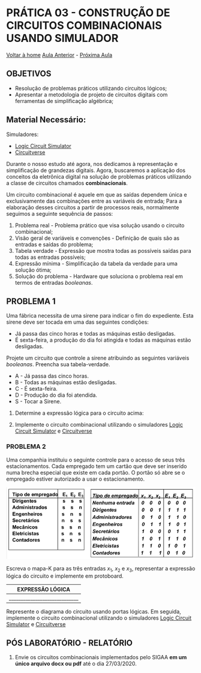 <script>
  MathJax = {
    tex: {inlineMath: [['$', '$'], ['\\(', '\\)']]}
  };
  </script>
  <script id="MathJax-script" async src="https://cdn.jsdelivr.net/npm/mathjax@3/es5/tex-chtml.js"></script>

   <script src="https://cdn.jsdelivr.net/npm/mermaid@8.4.0/dist/mermaid.min.js"></script>
 <script>mermaid.initialize({startOnLoad:true});</script>


# PRÁTICA 03 - CONSTRUÇÃO DE CIRCUITOS COMBINACIONAIS USANDO SIMULADOR

[Voltar à home](../)
[Aula Anterior](./pr02.md) - [Próxima Aula](./pr04.md)

## OBJETIVOS

- Resolução de problemas práticos utilizando circuitos lógicos;
- Apresentar a metodologia de projeto de circuitos digitais com ferramentas de simplificação algébrica;

## Material Necessário:

Simuladores:
- [Logic Circuit Simulator](https://marcielbp.github.io/Logic-Circuit-Simulator/)
- [Circuitverse](https://circuitverse.org/simulator)

Durante o nosso estudo até agora, nos dedicamos à representação e simplificação de grandezas digitais. Agora, buscaremos a aplicação dos conceitos da eletrônica digital na solução de problemas práticos utilizando a classe de circuitos chamados **combinacionais**.

Um circuito combinacional é aquele em que as saı́das dependem única e exclusivamente das combinações entre as variáveis de entrada; Para a elaboração desses circuitos a partir de processos reais, normalmente seguimos a seguinte sequência de passos:

1.  Problema real - Problema prático que visa solução usando o circuito combinacional;
2.  Visão geral de variáveis e convenções - Definição de quais são as entradas e saı́das do problema;
3.  Tabela verdade - Expressão que mostra todas as possı́veis saı́das para todas as entradas possı́veis;
4.  Expressão mı́nima - Simplificação da tabela da verdade para uma solução ótima;
5.  Solução do problema - Hardware que soluciona o problema real em termos de entradas *booleanas*.


## PROBLEMA 1

Uma fábrica necessita de uma sirene para indicar o fim do expediente. Esta sirene deve ser tocada em uma das seguintes condições:

-   Já passa das cinco horas e todas as máquinas estão desligadas.
-   É sexta-feira, a produção do dia foi atingida e todas as máquinas estão desligadas.

Projete um circuito que controle a sirene atribuindo as seguintes variáveis *booleanas*. Preencha sua tabela-verdade.

- A - Já passa das cinco horas.
- B - Todas as máquinas estão desligadas.
- C - É sexta-feira.
- D - Produção do dia foi atendida.
- S - Tocar a Sirene.


1. Determine a expressão lógica para o circuito acima:

2. Implemente o circuito combinacional utilizando o simuladores [Logic Circuit Simulator](https://marcielbp.github.io/Logic-Circuit-Simulator/) e  [Circuitverse](https://circuitverse.org/simulator)

### PROBLEMA 2

Uma companhia instituiu o seguinte controle para o acesso de seus três
estacionamentos. Cada empregado tem um cartão que deve ser inserido numa
brecha especial que existe em cada portão. O portão só abre se o
empregado estiver autorizado a usar o estacionamento.



![](./pr03/media/image8.png)

Escreva o mapa-K para as três entradas $x_1$, $x_2$ e $x_3$, representar a expressão lógica do circuito e implemente em protoboard.

| EXPRESSÃO LÓGICA  |
|  :-: |
| _____________________________|


Represente o diagrama do circuito usando portas lógicas. Em seguida, implemente o circuito combinacional utilizando o simuladores [Logic Circuit Simulator](https://marcielbp.github.io/Logic-Circuit-Simulator/) e  [Circuitverse](https://circuitverse.org/simulator)

## PÓS LABORATÓRIO - RELATÓRIO

1.  Envie os circuitos combinacionais implementados pelo SIGAA **em um único arquivo docx ou pdf** até o dia 27/03/2020.
